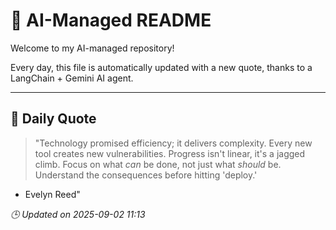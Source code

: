 # 🧠 AI-Managed README

Welcome to my AI-managed repository!

Every day, this file is automatically updated with a new quote, thanks to a LangChain + Gemini AI agent.

---

## 📅 Daily Quote

> "Technology promised efficiency; it delivers complexity.
Every new tool creates new vulnerabilities.
Progress isn't linear, it's a jagged climb.
Focus on what *can* be done, not just what *should* be.
Understand the consequences before hitting 'deploy.'
- Evelyn Reed"

*🕒 Updated on 2025-09-02 11:13*